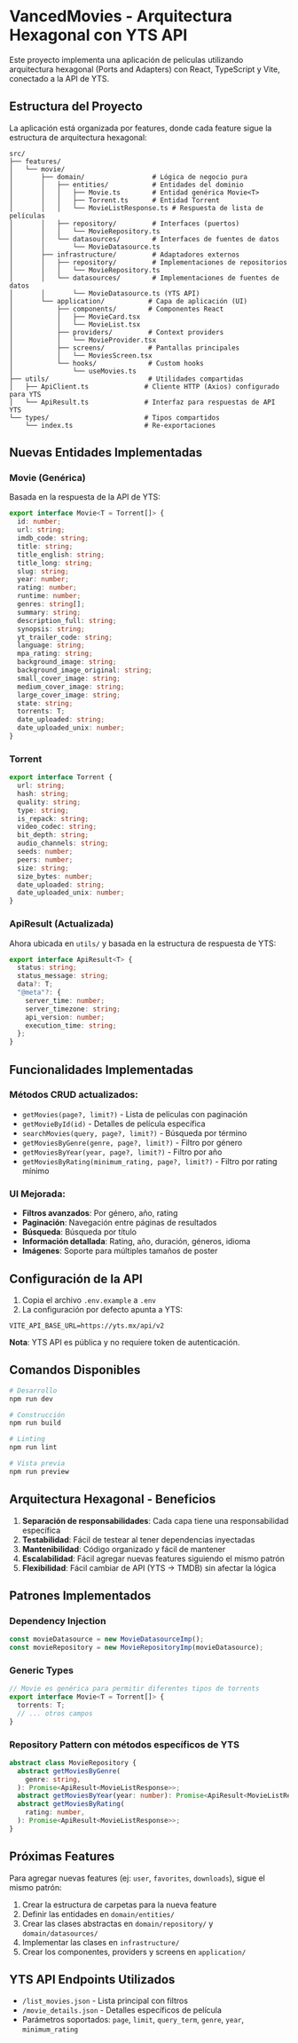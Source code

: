 # VancedMovies - Arquitectura Hexagonal con YTS API

Este proyecto implementa una aplicación de películas utilizando arquitectura hexagonal (Ports and Adapters) con React, TypeScript y Vite, conectado a la API de YTS.

## Estructura del Proyecto

La aplicación está organizada por features, donde cada feature sigue la estructura de arquitectura hexagonal:

```
src/
├── features/
│   └── movie/
│       ├── domain/                 # Lógica de negocio pura
│       │   ├── entities/           # Entidades del dominio
│       │   │   ├── Movie.ts        # Entidad genérica Movie<T>
│       │   │   ├── Torrent.ts      # Entidad Torrent
│       │   │   └── MovieListResponse.ts # Respuesta de lista de películas
│       │   ├── repository/         # Interfaces (puertos)
│       │   │   └── MovieRepository.ts
│       │   └── datasources/        # Interfaces de fuentes de datos
│       │       └── MovieDatasource.ts
│       ├── infrastructure/         # Adaptadores externos
│       │   ├── repository/         # Implementaciones de repositorios
│       │   │   └── MovieRepository.ts
│       │   └── datasources/        # Implementaciones de fuentes de datos
│       │       └── MovieDatasource.ts (YTS API)
│       └── application/           # Capa de aplicación (UI)
│           ├── components/        # Componentes React
│           │   ├── MovieCard.tsx
│           │   └── MovieList.tsx
│           ├── providers/         # Context providers
│           │   └── MovieProvider.tsx
│           ├── screens/           # Pantallas principales
│           │   └── MoviesScreen.tsx
│           └── hooks/             # Custom hooks
│               └── useMovies.ts
├── utils/                         # Utilidades compartidas
│   ├── ApiClient.ts              # Cliente HTTP (Axios) configurado para YTS
│   └── ApiResult.ts              # Interfaz para respuestas de API YTS
└── types/                        # Tipos compartidos
    └── index.ts                  # Re-exportaciones
```

## Nuevas Entidades Implementadas

### Movie<T> (Genérica)

Basada en la respuesta de la API de YTS:

```typescript
export interface Movie<T = Torrent[]> {
  id: number;
  url: string;
  imdb_code: string;
  title: string;
  title_english: string;
  title_long: string;
  slug: string;
  year: number;
  rating: number;
  runtime: number;
  genres: string[];
  summary: string;
  description_full: string;
  synopsis: string;
  yt_trailer_code: string;
  language: string;
  mpa_rating: string;
  background_image: string;
  background_image_original: string;
  small_cover_image: string;
  medium_cover_image: string;
  large_cover_image: string;
  state: string;
  torrents: T;
  date_uploaded: string;
  date_uploaded_unix: number;
}
```

### Torrent

```typescript
export interface Torrent {
  url: string;
  hash: string;
  quality: string;
  type: string;
  is_repack: string;
  video_codec: string;
  bit_depth: string;
  audio_channels: string;
  seeds: number;
  peers: number;
  size: string;
  size_bytes: number;
  date_uploaded: string;
  date_uploaded_unix: number;
}
```

### ApiResult<T> (Actualizada)

Ahora ubicada en `utils/` y basada en la estructura de respuesta de YTS:

```typescript
export interface ApiResult<T> {
  status: string;
  status_message: string;
  data?: T;
  "@meta"?: {
    server_time: number;
    server_timezone: string;
    api_version: number;
    execution_time: string;
  };
}
```

## Funcionalidades Implementadas

### Métodos CRUD actualizados:

- `getMovies(page?, limit?)` - Lista de películas con paginación
- `getMovieById(id)` - Detalles de película específica
- `searchMovies(query, page?, limit?)` - Búsqueda por término
- `getMoviesByGenre(genre, page?, limit?)` - Filtro por género
- `getMoviesByYear(year, page?, limit?)` - Filtro por año
- `getMoviesByRating(minimum_rating, page?, limit?)` - Filtro por rating mínimo

### UI Mejorada:

- **Filtros avanzados**: Por género, año, rating
- **Paginación**: Navegación entre páginas de resultados
- **Búsqueda**: Búsqueda por título
- **Información detallada**: Rating, año, duración, géneros, idioma
- **Imágenes**: Soporte para múltiples tamaños de poster

## Configuración de la API

1. Copia el archivo `.env.example` a `.env`
2. La configuración por defecto apunta a YTS:

```
VITE_API_BASE_URL=https://yts.mx/api/v2
```

**Nota**: YTS API es pública y no requiere token de autenticación.

## Comandos Disponibles

```bash
# Desarrollo
npm run dev

# Construcción
npm run build

# Linting
npm run lint

# Vista previa
npm run preview
```

## Arquitectura Hexagonal - Beneficios

1. **Separación de responsabilidades**: Cada capa tiene una responsabilidad específica
2. **Testabilidad**: Fácil de testear al tener dependencias inyectadas
3. **Mantenibilidad**: Código organizado y fácil de mantener
4. **Escalabilidad**: Fácil agregar nuevas features siguiendo el mismo patrón
5. **Flexibilidad**: Fácil cambiar de API (YTS → TMDB) sin afectar la lógica

## Patrones Implementados

### Dependency Injection

```typescript
const movieDatasource = new MovieDatasourceImp();
const movieRepository = new MovieRepositoryImp(movieDatasource);
```

### Generic Types

```typescript
// Movie es genérica para permitir diferentes tipos de torrents
export interface Movie<T = Torrent[]> {
  torrents: T;
  // ... otros campos
}
```

### Repository Pattern con métodos específicos de YTS

```typescript
abstract class MovieRepository {
  abstract getMoviesByGenre(
    genre: string,
  ): Promise<ApiResult<MovieListResponse>>;
  abstract getMoviesByYear(year: number): Promise<ApiResult<MovieListResponse>>;
  abstract getMoviesByRating(
    rating: number,
  ): Promise<ApiResult<MovieListResponse>>;
}
```

## Próximas Features

Para agregar nuevas features (ej: `user`, `favorites`, `downloads`), sigue el mismo patrón:

1. Crear la estructura de carpetas para la nueva feature
2. Definir las entidades en `domain/entities/`
3. Crear las clases abstractas en `domain/repository/` y `domain/datasources/`
4. Implementar las clases en `infrastructure/`
5. Crear los componentes, providers y screens en `application/`

## YTS API Endpoints Utilizados

- `/list_movies.json` - Lista principal con filtros
- `/movie_details.json` - Detalles específicos de película
- Parámetros soportados: `page`, `limit`, `query_term`, `genre`, `year`, `minimum_rating`
